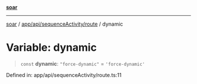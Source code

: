 [**soar**](../../../../../README.md)

***

[soar](../../../../../modules.md) / [app/api/sequenceActivity/route](../README.md) / dynamic

# Variable: dynamic

> `const` **dynamic**: `"force-dynamic"` = `'force-dynamic'`

Defined in: app/api/sequenceActivity/route.ts:11
